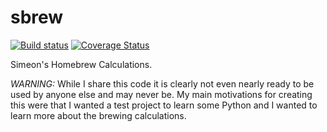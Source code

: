 # sbrew

[![Build status](https://travis-ci.org/zimeon/sbrew.svg?branch=master)](https://travis-ci.org/zimeon/sbrew)
[![Coverage Status](https://coveralls.io/repos/github/zimeon/sbrew/badge.svg?branch=master)](https://coveralls.io/github/zimeon/sbrew?branch=master)

Simeon's Homebrew Calculations. 

*WARNING:* While I share this code it is clearly not even nearly ready 
to be used by anyone else and may never be. My main motivations for creating 
this were that I wanted a test project to learn some Python and I wanted to 
learn more about the brewing calculations.


